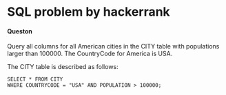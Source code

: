 # SQL problem by hackerrank ##

#### Queston

Query all columns for all American cities in the CITY table with populations larger than 100000. The CountryCode for America is USA.

The CITY table is described as follows: 

```
SELECT * FROM CITY
WHERE COUNTRYCODE = "USA" AND POPULATION > 100000;
```